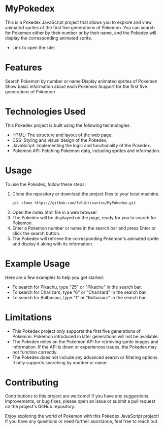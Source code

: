 # MyPokedex
This is a Pokedex JavaScript project that allows you to explore and view animated sprites of the first five generations of Pokemon. You can search for Pokemon either by their number or by their name, and the Pokedex will display the corresponding animated sprite.

- Link to open the site: 

# Features
Search Pokemon by number or name
Display animated sprites of Pokemon
Show basic information about each Pokemon
Support for the first five generations of Pokemon

# Technologies Used

This Pokedex project is built using the following technologies:

- HTML: The structure and layout of the web page.
- CSS: Styling and visual design of the Pokedex.
- JavaScript: Implementing the logic and functionality of the Pokedex.
- Pokemon API: Fetching Pokemon data, including sprites and information.

# Usage
To use the Pokedex, follow these steps:

1. Clone the repository or download the project files to your local machine.
    ```bash
    git clone https://github.com/felibrisantos/MyPokedex.git
    ```
2. Open the index.html file in a web browser.
3. The Pokedex will be displayed on the page, ready for you to search for Pokemon.
4. Enter a Pokemon number or name in the search bar and press Enter or click the search button.
5. The Pokedex will retrieve the corresponding Pokemon's animated sprite and display it along with its information.

# Example Usage

Here are a few examples to help you get started:

- To search for Pikachu, type "25" or "Pikachu" in the search bar.
- To search for Charizard, type "6" or "Charizard" in the search bar.
- To search for Bulbasaur, type "1" or "Bulbasaur" in the search bar.

# Limitations
- This Pokedex project only supports the first five generations of Pokemon. Pokemon introduced in later generations will not be available.
- The Pokedex relies on the Pokemon API for retrieving sprite images and information. If the API is down or experiences issues, the Pokedex may not function correctly.
- The Pokedex does not include any advanced search or filtering options. It only supports searching by number or name.

# Contributing

Contributions to this project are welcome! If you have any suggestions, improvements, or bug fixes, please open an issue or submit a pull request on the project's GitHub repository.

Enjoy exploring the world of Pokemon with this Pokedex JavaScript project! If you have any questions or need further assistance, feel free to reach out.
